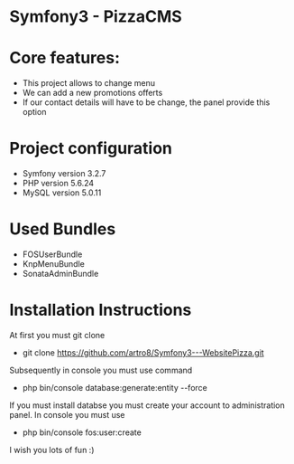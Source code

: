 Symfony3 - PizzaCMS
========================

Core features:
========================

- This project allows to change menu
- We can add a new promotions offerts
- If our contact details will have to be change, the panel provide this option

Project configuration
========================

- Symfony version 3.2.7
- PHP version 5.6.24
- MySQL version 5.0.11

Used Bundles
========================

- FOSUserBundle
- KnpMenuBundle
- SonataAdminBundle

Installation Instructions
========================

At first you must git clone
- git clone https://github.com/artro8/Symfony3---WebsitePizza.git

Subsequently in console you must use command

- php bin/console database:generate:entity --force

If you must install databse you must create your account to administration panel.
In console you must use 

- php bin/console fos:user:create 

I wish you lots of fun :)




